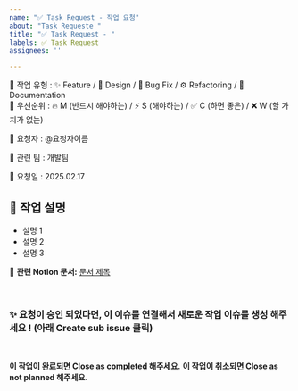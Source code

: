 ```yaml
---
name: "✅ Task Request - 작업 요청"
about: "Task Requeste "
title: "✅ Task Request - "
labels: ✅ Task Request
assignees: ''

---
```


🔄 작업 유형 : ✨ Feature / 🎨 Design / 🐞 Bug Fix / ⚙ Refactoring / 📑 Documentation  
🚀 우선순위 : 🔥 M (반드시 해야하는) / ⚡ S (해야하는) / ✅ C (하면 좋은) / ❌ W (할 가치가 없는) 

👤 요청자 : @요청자이름

👥 관련 팀 : 개발팀

📆 요청일 : 2025.02.17


📌 작업 설명 
---
- 설명 1
- 설명 2
- 설명 3

📎 **관련 Notion 문서:** [문서 제목](https://www.notion.so/Task-QA-19c8b20b93ad807bb19ce45078b6fb80?pvs=4)  

<br />

### ✨ 요청이 승인 되었다면, 이 이슈를 연결해서 새로운 작업 이슈를 생성 해주세요 ! (아래 Create sub issue 클릭)

<br />

**이 작업이 완료되면 Close as completed 해주세요.**
**이 작업이 취소되면 Close as not planned 해주세요.**

